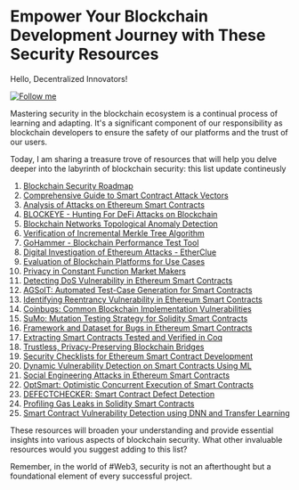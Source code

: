<h1> Empower Your Blockchain Development Journey with These Security Resources </h1>

Hello, Decentralized Innovators!

[![Follow me](https://img.shields.io/badge/linkedin-follow%20me-blue)](https://www.linkedin.com/in/behrouz-torabi-409500173/)

Mastering security in the blockchain ecosystem is a continual process of learning and adapting. It's a significant component of our responsibility as blockchain developers to ensure the safety of our platforms and the trust of our users.

Today, I am sharing a treasure trove of resources that will help you delve deeper into the labyrinth of blockchain security: 
this list update contineusly

1. [Blockchain Security Roadmap](https://lnkd.in/gPw7Nf4J)
2. [Comprehensive Guide to Smart Contract Attack Vectors](https://lnkd.in/gSV_bj9R)
3. [Analysis of Attacks on Ethereum Smart Contracts](https://lnkd.in/gnzDrXaH)
4. [BLOCKEYE - Hunting For DeFi Attacks on Blockchain](https://lnkd.in/gvxmW8Hu)
5. [Blockchain Networks Topological Anomaly Detection](https://lnkd.in/gPG6vrAM)
6. [Verification of Incremental Merkle Tree Algorithm](https://lnkd.in/gfk3YrEd)
7. [GoHammer - Blockchain Performance Test Tool](https://lnkd.in/gHhjWdHj)
8. [Digital Investigation of Ethereum Attacks - EtherClue](https://lnkd.in/gvuaaKaT)
9. [Evaluation of Blockchain Platforms for Use Cases](https://lnkd.in/g7G9Rpxj)
10. [Privacy in Constant Function Market Makers](https://lnkd.in/guEEV7Gm)
11. [Detecting DoS Vulnerability in Ethereum Smart Contracts](https://lnkd.in/gT3C-9fq)
12. [AGSolT: Automated Test-Case Generation for Smart Contracts](https://lnkd.in/gYDvEndF)
13. [Identifying Reentrancy Vulnerability in Ethereum Smart Contracts](https://lnkd.in/g6EVMjpg)
14. [Coinbugs: Common Blockchain Implementation Vulnerabilities](https://lnkd.in/gqTS47JW)
15. [SuMo: Mutation Testing Strategy for Solidity Smart Contracts](https://lnkd.in/gm_ut_ev)
16. [Framework and Dataset for Bugs in Ethereum Smart Contracts](https://lnkd.in/gGNzC8iz)
17. [Extracting Smart Contracts Tested and Verified in Coq](https://lnkd.in/gYv2VgFJ)
18. [Trustless, Privacy-Preserving Blockchain Bridges](https://lnkd.in/gxzndTd2)
19. [Security Checklists for Ethereum Smart Contract Development](https://lnkd.in/grF8DuMU)
20. [Dynamic Vulnerability Detection on Smart Contracts Using ML](https://lnkd.in/gpbsEGve)
21. [Social Engineering Attacks in Ethereum Smart Contracts](https://lnkd.in/g38PzXy3)
22. [OptSmart: Optimistic Concurrent Execution of Smart Contracts](https://lnkd.in/gFJhgamn)
23. [DEFECTCHECKER: Smart Contract Defect Detection](https://lnkd.in/gKNNN34h)
24. [Profiling Gas Leaks in Solidity Smart Contracts](https://lnkd.in/g2dMHYac)
25. [Smart Contract Vulnerability Detection using DNN and Transfer Learning](https://lnkd.in/gV8Thsxe)

These resources will broaden your understanding and provide essential insights into various aspects of blockchain security. What other invaluable resources would you suggest adding to this list? 

Remember, in the world of #Web3, security is not an afterthought but a foundational element of every successful project.
